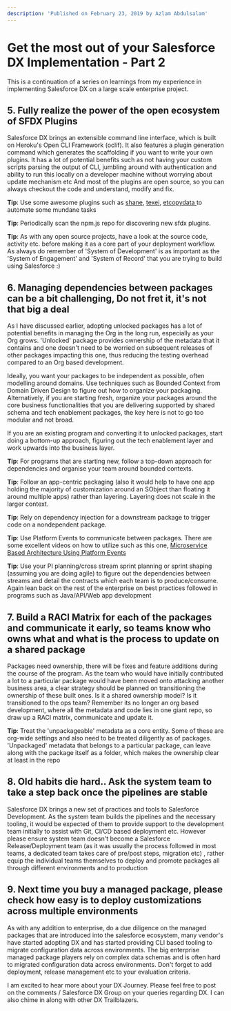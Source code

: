 ```yaml
---
description: 'Published on February 23, 2019 by Azlam Abdulsalam'
---
```


# Get the most out of your Salesforce DX Implementation - Part 2

This is a continuation of a series on learnings from my experience in implementing Salesforce DX on a large scale enterprise project.

## 5. Fully realize the power of the open ecosystem of SFDX Plugins

Salesforce DX brings an extensible command line interface, which is built on Heroku's Open CLI Framework \(oclif\). It also features a plugin generation command which generates the scaffolding if you want to write your own plugins. It has a lot of potential benefits such as not having your custom scripts parsing the output of CLI, jumbling around with authentication and ability to run this locally on a developer machine without worrying about update mechanism etc And most of the plugins are open source, so you can always checkout the code and understand, modify and fix.

**Tip**: Use some awesome plugins such as [shane](https://github.com/mshanemc/shane-sfdx-plugins), [texei](https://github.com/texei/texei-sfdx-plugin), [etcopydata ](https://github.com/eltoroit/ETCopyData)to automate some mundane tasks

**Tip**: Periodically scan the npm.js repo for discovering new sfdx plugins.

**Tip**: As with any open source projects, have a look at the source code, activity etc. before making it as a core part of your deployment workflow. As always do remember of 'System of Development' is as important as the 'System of Engagement' and 'System of Record' that you are trying to build using Salesforce :\)

## 6. Managing dependencies between packages can be a bit challenging, Do not fret it, it's not that big a deal

As I have discussed earlier, adopting unlocked packages has a lot of potential benefits in managing the Org in the long run, especially as your Org grows. 'Unlocked' package provides ownership of the metadata that it contains and one doesn't need to be worried on subsequent releases of other packages impacting this one, thus reducing the testing overhead compared to an Org based development.

Ideally, you want your packages to be independent as possible, often modelling around domains. Use techniques such as Bounded Context from Domain Driven Design to figure out how to organize your packaging. Alternatively, if you are starting fresh, organize your packages around the core business functionalities that you are delivering supported by shared schema and tech enablement packages, the key here is not to go too modular and not broad.

If you are an existing program and converting it to unlocked packages, start doing a bottom-up approach, figuring out the tech enablement layer and work upwards into the business layer.

**Tip**: For programs that are starting new, follow a top-down approach for dependencies and organise your team around bounded contexts.

**Tip**: Follow an app-centric packaging \(also it would help to have one app holding the majority of customization around an SObject than floating it around multiple apps\) rather than layering. Layering does not scale in the larger context.

**Tip**: Rely on dependency injection for a downstream package to trigger code on a nondependent package.

**Tip**: Use Platform Events to communicate between packages. There are some excellent videos on how to utilize such as this one, [Microservice Based Architecture Using Platform Events](https://youtu.be/FgCa1yPzVMw)

**Tip**: Use your PI planning/cross stream sprint planning or sprint shaping \(assuming you are doing agile\) to figure out the dependencies between streams and detail the contracts which each team is to produce/consume. Again lean back on the rest of the enterprise on best practices followed in programs such as Java/API/Web app development

## 7. Build a RACI Matrix for each of the packages and communicate it early, so teams know who owns what and what is the process to update on a shared package

Packages need ownership, there will be fixes and feature additions during the course of the program. As the team who would have initially contributed a lot to a particular package would have been moved onto attacking another business area, a clear strategy should be planned on transitioning the ownership of these built ones. Is it a shared ownership model? Is it transitioned to the ops team? Remember its no longer an org based development, where all the metadata and code lies in one giant repo, so draw up a RACI matrix, communicate and update it.

**Tip**: Treat the 'unpackageable' metadata as a core entity. Some of these are org-wide settings and also need to be treated diligently as of packages. 'Unpackaged' metadata that belongs to a particular package, can leave along with the package itself as a folder, which makes the ownership clear at least in the repo

## 8. Old habits die hard.. Ask the system team to take a step back once the pipelines are stable

Salesforce DX brings a new set of practices and tools to Salesforce Development. As the system team builds the pipelines and the necessary tooling, it would be expected of them to provide support to the development team initially to assist with Git, CI/CD based deployment etc. However please ensure system team doesn't become a Salesforce Release/Deployment team \(as it was usually the process followed in most teams, a dedicated team takes care of pre/post steps, migration etc\) , rather equip the individual teams themselves to deploy and promote packages all through different environments and to production

## 9. Next time you buy a managed package, please check how easy is to deploy customizations across multiple environments

As with any addition to enterprise, do a due diligence on the managed packages that are introduced into the salesforce ecosystem, many vendor's have started adopting DX and has started providing CLI based tooling to migrate configuration data across environments. The big enterprise managed package players rely on complex data schemas and is often hard to migrated configuration data across environments. Don't forget to add deployment, release management etc to your evaluation criteria.

I am excited to hear more about your DX Journey. Please feel free to post on the comments / Salesforce DX Group on your queries regarding DX. I can also chime in along with other DX Trailblazers.

